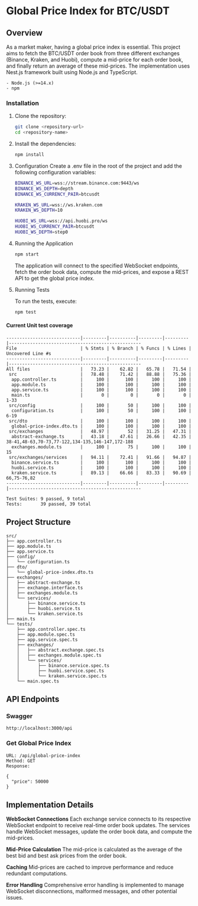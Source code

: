 # Global Price Index for BTC/USDT

## Overview

As a market maker, having a global price index is essential. This project aims to fetch the BTC/USDT order book from three different exchanges (Binance, Kraken, and Huobi), compute a mid-price for each order book, and finally return an average of these mid-prices. The implementation uses Nest.js framework built using Node.js and TypeScript.
```angular2html
- Node.js (>=14.x)
- npm
```


### Installation

1. Clone the repository:

   ```bash
   git clone <repository-url>
   cd <repository-name>

2. Install the dependencies:

   ```bash
   npm install
   
3. Configuration
Create a .env file in the root of the project and add the following configuration variables:
   ```bash
   BINANCE_WS_URL=wss://stream.binance.com:9443/ws
   BINANCE_WS_DEPTH=depth
   BINANCE_WS_CURRENCY_PAIR=btcusdt
   
   KRAKEN_WS_URL=wss://ws.kraken.com
   KRAKEN_WS_DEPTH=10
   
   HUOBI_WS_URL=wss://api.huobi.pro/ws
   HUOBI_WS_CURRENCY_PAIR=btcusdt
   HUOBI_WS_DEPTH=step0

4. Running the Application
   ```bash
   npm start
   ```
   The application will connect to the specified WebSocket endpoints, fetch the order book data, compute the mid-prices, and expose a REST API to get the global price index.


5. Running Tests
   
   To run the tests, execute:
   ```bash
   npm test
   ```
#### Current Unit test coverage
```angular2html
----------------------------|---------|----------|---------|---------|--------------------------------------------------
File                        | % Stmts | % Branch | % Funcs | % Lines | Uncovered Line #s                                
----------------------------|---------|----------|---------|---------|--------------------------------------------------
All files                   |   73.23 |    62.82 |   65.78 |   71.54 |                                                  
 src                        |   78.48 |    71.42 |   88.88 |   75.36 |                                                  
  app.controller.ts         |     100 |      100 |     100 |     100 |                                                  
  app.module.ts             |     100 |      100 |     100 |     100 |                                                  
  app.service.ts            |     100 |      100 |     100 |     100 |                                                  
  main.ts                   |       0 |        0 |       0 |       0 | 1-33                                             
 src/config                 |     100 |       50 |     100 |     100 |                                                  
  configuration.ts          |     100 |       50 |     100 |     100 | 6-19                                             
 src/dto                    |     100 |      100 |     100 |     100 |                                                  
  global-price-index.dto.ts |     100 |      100 |     100 |     100 |                                                  
 src/exchanges              |   48.97 |       52 |   31.25 |   47.31 |                                                  
  abstract-exchange.ts      |   43.18 |    47.61 |   26.66 |   42.35 | 38-41,48-63,70-73,77-122,134-135,146-147,172-188 
  exchanges.module.ts       |     100 |       75 |     100 |     100 | 15                                               
 src/exchanges/services     |   94.11 |    72.41 |   91.66 |   94.87 |                                                  
  binance.service.ts        |     100 |      100 |     100 |     100 |                                                  
  huobi.service.ts          |     100 |      100 |     100 |     100 |                                                  
  kraken.service.ts         |   89.13 |    66.66 |   83.33 |   90.69 | 66,75-76,82                                      
----------------------------|---------|----------|---------|---------|--------------------------------------------------

Test Suites: 9 passed, 9 total
Tests:       39 passed, 39 total
```

## Project Structure

```
src/
├── app.controller.ts
├── app.module.ts
├── app.service.ts
├── config/
│   └── configuration.ts
├── dto/
│   └── global-price-index.dto.ts
├── exchanges/
│   ├── abstract-exchange.ts
│   ├── exchange.interface.ts
│   ├── exchanges.module.ts
│   └── services/
│       ├── binance.service.ts
│       ├── huobi.service.ts
│       └── kraken.service.ts
├── main.ts
└── tests/
    ├── app.controller.spec.ts
    ├── app.module.spec.ts
    ├── app.service.spec.ts
    ├── exchanges/
    │   ├── abstract.exchange.spec.ts
    │   ├── exchanges.module.spec.ts
    │   └── services/
    │       ├── binance.service.spec.ts
    │       ├── huobi.service.spec.ts
    │       └── kraken.service.spec.ts
    └── main.spec.ts

```

## API Endpoints

### Swagger
```
http://localhost:3000/api
```

### Get Global Price Index

```
URL: /api/global-price-index
Method: GET
Response:

{
  "price": 50000
}
```

## Implementation Details

**WebSocket Connections**
Each exchange service connects to its respective WebSocket endpoint to receive real-time order book updates. The services handle WebSocket messages, update the order book data, and compute the mid-prices.

**Mid-Price Calculation**
The mid-price is calculated as the average of the best bid and best ask prices from the order book.

**Caching**
Mid-prices are cached to improve performance and reduce redundant computations.

**Error Handling**
Comprehensive error handling is implemented to manage WebSocket disconnections, malformed messages, and other potential issues.